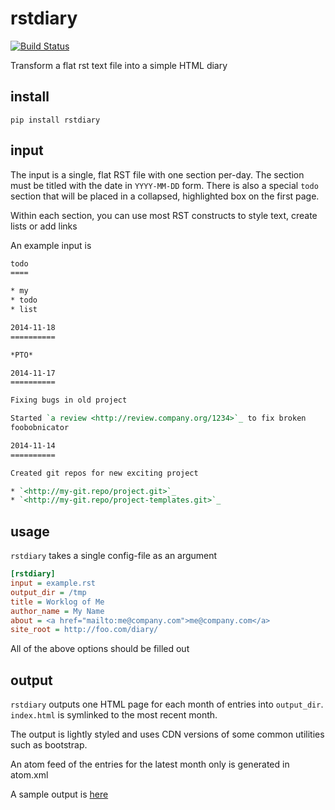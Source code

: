 # rstdiary

[![Build Status](https://travis-ci.org/ianw/rstdiary.svg?branch=master)](https://travis-ci.org/ianw/rstdiary)

Transform a flat rst text file into a simple HTML diary

## install

`pip install rstdiary`

## input

The input is a single, flat RST file with one section per-day.  The
section must be titled with the date in `YYYY-MM-DD` form.  There is
also a special ``todo`` section that will be placed in a collapsed,
highlighted box on the first page.

Within each section, you can use most RST constructs to style text,
create lists or add links

An example input is

```rst
todo
====

* my
* todo
* list

2014-11-18
==========

*PTO*

2014-11-17
==========

Fixing bugs in old project

Started `a review <http://review.company.org/1234>`_ to fix broken
foobobnicator

2014-11-14
==========

Created git repos for new exciting project

* `<http://my-git.repo/project.git>`_
* `<http://my-git.repo/project-templates.git>`_
```

## usage

`rstdiary` takes a single config-file as an argument

``` ini
[rstdiary]
input = example.rst
output_dir = /tmp
title = Worklog of Me
author_name = My Name
about = <a href="mailto:me@company.com">me@company.com</a>
site_root = http://foo.com/diary/
```

All of the above options should be filled out

## output

`rstdiary` outputs one HTML page for each month of entries into
`output_dir`.  `index.html` is symlinked to the most recent month.

The output is lightly styled and uses CDN versions of some common
utilities such as bootstrap.

An atom feed of the entries for the latest month only is generated in
atom.xml

A sample output is [here](https://rawgit.com/ianw/rstdiary/master/sample/index.html)
